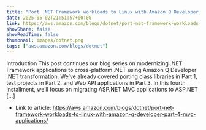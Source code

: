 ```yaml
---
title: "Port .NET Framework workloads to Linux with Amazon Q Developer, Part 4: MVC projects"
date: 2025-05-02T21:51:57+00:00
link: https://aws.amazon.com/blogs/dotnet/port-net-framework-workloads-to-linux-with-amazon-q-developer-part-4-mvc-applications/
showShare: false
showReadTime: false
thumbnail: images/dotnet.png
tags: ["aws.amazon.com/blogs/dotnet"]
---
```

Introduction This post continues our blog series on modernizing .NET Framework applications to cross-platform .NET using Amazon Q Developer .NET transformation. We’ve already covered porting class libraries in Part 1, test projects in Part 2, and Web API applications in Part 3. In this fourth installment, we’ll focus on migrating ASP.NET MVC applications to ASP.NET […]

- Link to article: https://aws.amazon.com/blogs/dotnet/port-net-framework-workloads-to-linux-with-amazon-q-developer-part-4-mvc-applications/